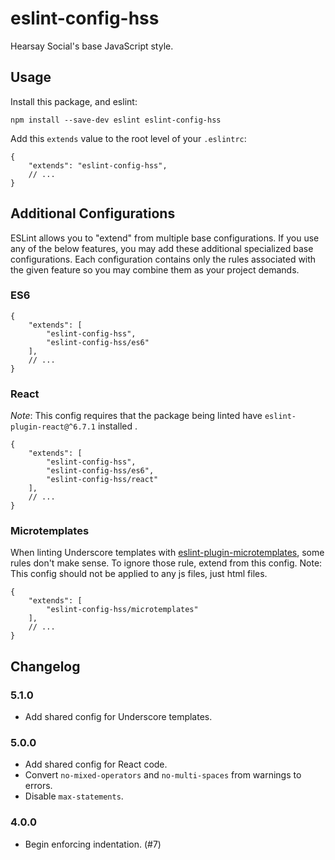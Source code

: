 # eslint-config-hss

Hearsay Social's base JavaScript style.

## Usage

Install this package, and eslint:

    npm install --save-dev eslint eslint-config-hss

Add this `extends` value to the root level of your `.eslintrc`:

    {
        "extends": "eslint-config-hss",
        // ...
    }

## Additional Configurations

ESLint allows you to "extend" from multiple base configurations. If you use any
of the below features, you may add these additional specialized base
configurations. Each configuration contains only the rules associated with the
given feature so you may combine them as your project demands.

### ES6

    {
        "extends": [
            "eslint-config-hss",
            "eslint-config-hss/es6"
        ],
        // ...
    }

### React

_Note_: This config requires that the package being linted have
`eslint-plugin-react@^6.7.1` installed .

    {
        "extends": [
            "eslint-config-hss",
            "eslint-config-hss/es6",
            "eslint-config-hss/react"
        ],
        // ...
    }

### Microtemplates

When linting Underscore templates with
[eslint-plugin-microtemplates](https://github.com/platinumazure/eslint-plugin-microtemplates),
some rules don't make sense. To ignore those rule, extend from this config.
Note: This config should not be applied to any js files, just html files.

    {
        "extends": [
            "eslint-config-hss/microtemplates"
        ],
        // ...
    }

## Changelog

### 5.1.0

* Add shared config for Underscore templates.

### 5.0.0

* Add shared config for React code.
* Convert `no-mixed-operators` and `no-multi-spaces` from warnings to errors.
* Disable `max-statements`.

### 4.0.0

* Begin enforcing indentation. (#7)
